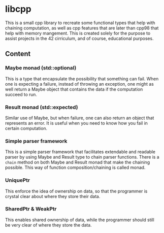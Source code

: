 # libcpp

This is a small cpp library to recreate some functional types that help with chaining computation, as well as cpp features that are later than cpp98 that help with memory mangement. This is created solely for the purpose to assist projects in the 42 cirriculum, and of course, educational purposes.

## Content

### Maybe monad (std::optional)

This is a type that encapsulate the possibility that something can fail. When one is expecting a failure, instead of throwing an exception, one might as well return a Maybe object that contains the data if the computation succeed to run.

### Result monad (std::expected)

Similar use of Maybe, but when failure, one can also return an object that represents an error. It is useful when you need to know how you fail in certain computation.

### Simple parser framework

This is a simple parser framework that facilitates extendable and readable parser by using Maybe and Result type to chain parser functions. There is a `chain` method on both Maybe and Result monad that make the chaining possible. This way of function composition/chaining is called monad.

### UniquePtr

This enforce the idea of ownership on data, so that the programmer is crystal clear about where they store their data.

### SharedPtr & WeakPtr

This enables shared ownership of data, while the programmer should still be very clear of where they store the data.